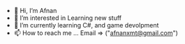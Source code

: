 - 👋 Hi, I’m Afnan
- 👀 I’m interested in Learning new stuff 
- 🌱 I’m currently learning C#, and game devolpment 
- 📫 How to reach me ... Email => ("afnanxmt@gmail.com")
